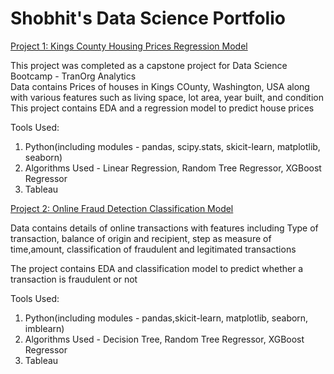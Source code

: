 # Shobhit's Data Science Portfolio

[Project 1: Kings County Housing Prices Regression Model](https://github.com/shobhitbhaumik/Kings-County-Housing-Prices)

This project was completed as a capstone project for Data Science Bootcamp - TranOrg Analytics
<br>
   Data contains Prices of houses in Kings COunty, Washington, USA along with various features such as living space, lot area, year built, and condition
   This project contains EDA and a regression model to predict house prices
   
   Tools Used:
   1. Python(including modules - pandas, scipy.stats, skicit-learn, matplotlib, seaborn)
   2. Algorithms Used - Linear Regression, Random Tree Regressor, XGBoost Regressor
   3. Tableau

[Project 2: Online Fraud Detection Classification Model](https://github.com/shobhitbhaumik/Online-Fraud-Detection)

Data contains details of online transactions with features including Type of transaction, balance of origin and recipient, step as measure of time,amount, classification of fraudulent and legitimated transactions

The project contains EDA and classification model to predict whether a transaction is fraudulent or not

  Tools Used:
   1. Python(including modules - pandas,skicit-learn, matplotlib, seaborn, imblearn)
   2. Algorithms Used - Decision Tree, Random Tree Regressor, XGBoost Regressor
   3. Tableau


   
